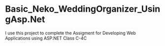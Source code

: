 # Basic_Neko_WeddingOrganizer_UsingAsp.Net
I use this project to complete the Assigment for Developing Web Applications using ASP.NET Class C-4C
